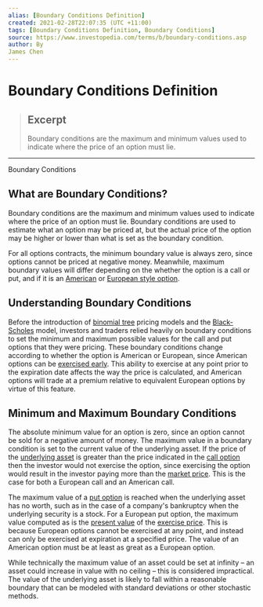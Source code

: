 ```yaml
---
alias: [Boundary Conditions Definition]
created: 2021-02-28T22:07:35 (UTC +11:00)
tags: [Boundary Conditions Definition, Boundary Conditions]
source: https://www.investopedia.com/terms/b/boundary-conditions.asp
author: By
James Chen
---
```


# Boundary Conditions Definition

> ## Excerpt
> Boundary conditions are the maximum and minimum values used to indicate where the price of an option must lie.

---

Boundary Conditions
## What are Boundary Conditions?

Boundary conditions are the maximum and minimum values used to indicate where the price of an option must lie. Boundary conditions are used to estimate what an option may be priced at, but the actual price of the option may be higher or lower than what is set as the boundary condition.

For all options contracts, the minimum boundary value is always zero, since options cannot be priced at negative money. Meanwhile, maximum boundary values will differ depending on the whether the option is a call or put, and if it is an [American](https://www.investopedia.com/terms/a/americanoption.asp) or [European style option](https://www.investopedia.com/terms/e/europeanoption.asp).

## Understanding Boundary Conditions

Before the introduction of [binomial tree](https://www.investopedia.com/terms/b/binomial_tree.asp) pricing models and the [Black-Scholes](https://www.investopedia.com/terms/b/blackscholes.asp) model, investors and traders relied heavily on boundary conditions to set the minimum and maximum possible values for the call and put options that they were pricing. These boundary conditions change according to whether the option is American or European, since American options can be [exercised early](https://www.investopedia.com/terms/e/earlyexercise.asp). This ability to exercise at any point prior to the expiration date affects the way the price is calculated, and American options will trade at a premium relative to equivalent European options by virtue of this feature.

## Minimum and Maximum Boundary Conditions

The absolute minimum value for an option is zero, since an option cannot be sold for a negative amount of money. The maximum value in a boundary condition is set to the current value of the underlying asset. If the price of the [underlying asset](https://www.investopedia.com/terms/u/underlying-asset.asp) is greater than the price indicated in the [call option](https://www.investopedia.com/terms/c/calloption.asp) then the investor would not exercise the option, since exercising the option would result in the investor paying more than the [market price](https://www.investopedia.com/terms/m/market-price.asp). This is the case for both a European call and an American call.

The maximum value of a [put option](https://www.investopedia.com/terms/p/putoption.asp) is reached when the underlying asset has no worth, such as in the case of a company's bankruptcy when the underlying security is a stock. For a European put option, the maximum value computed as is the [present value](https://www.investopedia.com/terms/p/presentvalue.asp) of the [exercise price](https://www.investopedia.com/terms/e/exerciseprice.asp). This is because European options cannot be exercised at any point, and instead can only be exercised at expiration at a specified price. The value of an American option must be at least as great as a European option.

While technically the maximum value of an asset could be set at infinity – an asset could increase in value with no ceiling – this is considered impractical. The value of the underlying asset is likely to fall within a reasonable boundary that can be modeled with standard deviations or other stochastic methods.
